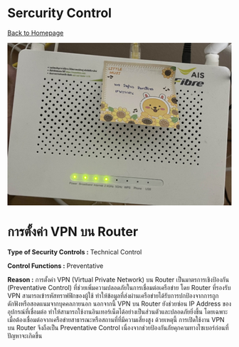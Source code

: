 # Sercurity Control

[ Back to Homepage ](https://witchapolinaksorn.github.io)

![router](img/router.jpg)


# การตั้งค่า VPN บน Router


**Type of Security Controls :** Technical Control


**Control Functions :** Preventative


**Reason :** การตั้งค่า VPN (Virtual Private Network) บน Router เป็นมาตรการเชิงป้องกัน (Preventative Control) ที่ช่วยเพิ่มความปลอดภัยในการเชื่อมต่อเครือข่าย โดย Router ที่รองรับ VPN สามารถเข้ารหัสทราฟฟิกของผู้ใช้ ทำให้ข้อมูลที่ส่งผ่านเครือข่ายได้รับการปกป้องจากการถูกดักฟังหรือสอดแนมจากบุคคลภายนอก นอกจากนี้ VPN บน Router ยังช่วยซ่อน IP Address ของอุปกรณ์ที่เชื่อมต่อ ทำให้สามารถใช้งานอินเทอร์เน็ตได้อย่างเป็นส่วนตัวและปลอดภัยยิ่งขึ้น โดยเฉพาะเมื่อต้องเชื่อมต่อจากเครือข่ายสาธารณะหรือสถานที่ที่มีความเสี่ยงสูง ด้วยเหตุนี้ การเปิดใช้งาน VPN บน Router จึงถือเป็น Preventative Control เนื่องจากช่วยป้องกันภัยคุกคามทางไซเบอร์ก่อนที่ปัญหาจะเกิดขึ้น